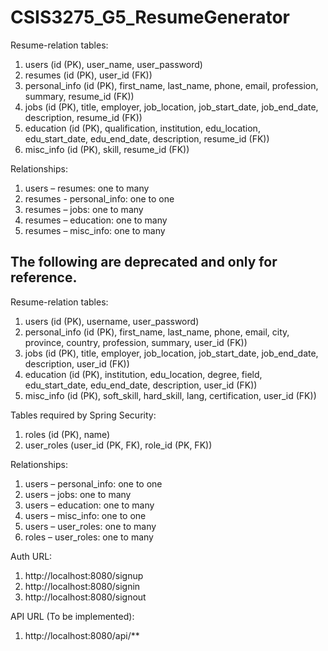 # CSIS3275_G5_ResumeGenerator

Resume-relation tables:
1. users (id (PK), user_name, user_password)
2. resumes (id (PK), user_id (FK))
3. personal_info (id (PK), first_name, last_name, phone, email, profession, summary, resume_id (FK))
4. jobs (id (PK), title, employer, job_location, job_start_date, job_end_date, description, resume_id (FK))
5. education (id (PK), qualification, institution, edu_location, edu_start_date, edu_end_date, description, resume_id (FK))
6. misc_info (id (PK), skill, resume_id (FK))

Relationships:
1. users – resumes: one to many
1. resumes - personal_info: one to one
2. resumes – jobs: one to many
3. resumes – education: one to many
4. resumes – misc_info: one to many



The following are deprecated and only for reference.
---------------------------------------------------------------------------------------------------------------------------
Resume-relation tables:
1. users (id (PK), username, user_password)
2. personal_info (id (PK), first_name, last_name, phone, email, city, province, country, profession, summary, user_id (FK))
3. jobs (id (PK), title, employer, job_location, job_start_date, job_end_date, description, user_id (FK))
4. education (id (PK), institution, edu_location, degree, field, edu_start_date, edu_end_date, description, user_id (FK))
5. misc_info (id (PK), soft_skill, hard_skill, lang, certification, user_id (FK))

Tables required by Spring Security:
1. roles (id (PK), name)
2. user_roles (user_id (PK, FK), role_id (PK, FK))


Relationships:
1. users – personal_info: one to one
2. users – jobs: one to many
3. users – education: one to many
4. users – misc_info: one to one
5. users – user_roles: one to many
6. roles – user_roles: one to many


Auth URL:
1. http://localhost:8080/signup
2. http://localhost:8080/signin
3. http://localhost:8080/signout


API URL (To be implemented):
1. http://localhost:8080/api/**